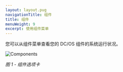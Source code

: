 ```yaml
---
layout: layout.pug
navigationTitle: 组件
title: 组件
menuWeight: 9
excerpt: 使用组件菜单
---
```


您可以从组件菜单查看您的 DC/OS 组件的系统运行状况。

![Components](/1.12/img/GUI-Components-Main_View-1_12.png)

<p><i>图 1 - 组件选项卡</i></p>
